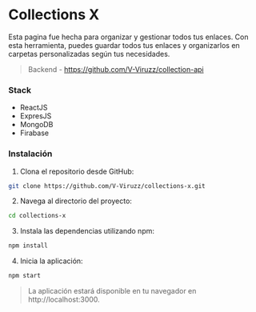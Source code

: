 # Collections X

Esta pagina fue hecha para organizar y gestionar todos tus enlaces. 
Con esta herramienta, puedes guardar todos tus enlaces y organizarlos en carpetas personalizadas según tus necesidades.

> Backend - https://github.com/V-Viruzz/collection-api

### Stack
- ReactJS
- ExpresJS
- MongoDB
- Firabase

### Instalación

1. Clona el repositorio desde GitHub:
```bash
git clone https://github.com/V-Viruzz/collections-x.git
``` 

2. Navega al directorio del proyecto:
```bash
cd collections-x
``` 

3. Instala las dependencias utilizando npm:
```bash
npm install
``` 

4. Inicia la aplicación:
```bash
npm start
```

>  La aplicación estará disponible en tu navegador en http://localhost:3000.

